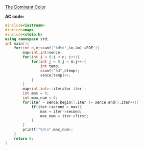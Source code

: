 [The Dominant Color ](https://www.patest.cn/contests/pat-a-practise/1054)

**AC code:**

``` c++
#include<iostream>
#include<map>
#include<stdio.h>
using namespace std;
int main(){
	for(int n,m;scanf("%d%d",&n,&m)!=EOF;){
		map<int,int>sence;
		for(int i = 0;i < n; i++){
			for(int j = 0;j < m;j++){
				int temp;
				scanf("%d",&temp);
				sence[temp]++;
			}
		}
		map<int,int>::iterator iter ;
		int max = 0;
		int max_num = 0;
		for(iter = sence.begin();iter != sence.end();iter++){
			if(iter->second > max){
				max = iter->second;
				max_num = iter->first;
			}
		}
		printf("%d\n",max_num);
	}
	return 0;
}
```